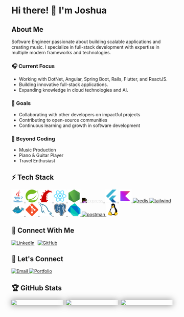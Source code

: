 # Hi there! 👋 I'm Joshua

## About Me
Software Engineer passionate about building scalable applications and creating music. I specialize in full-stack development with expertise in multiple modern frameworks and technologies.

### 🎧 Current Focus
- Working with DotNet, Angular, Spring Boot, Rails, Flutter, and ReactJS.
- Building innovative full-stack applications.
- Expanding knowledge in cloud technologies and AI.

### 🎯 Goals
- Collaborating with other developers on impactful projects
- Contributing to open-source communities
- Continuous learning and growth in software development

### 🎵 Beyond Coding
- Music Production
- Piano & Guitar Player
- Travel Enthusiast

## ⚡️ Tech Stack
<p align="left">
    <a href="https://www.java.com" target="_blank" rel="noreferrer" title="Java - A versatile, class-based, object-oriented programming language designed for portability and security">
        <img src="https://raw.githubusercontent.com/devicons/devicon/master/icons/java/java-original.svg" alt="java" width="40" height="40"/>
    </a>
    <a href="https://spring.io/projects/spring-boot" target="_blank" rel="noreferrer" title="Spring Boot - A powerful and lightweight framework that makes it easy to create production-grade Spring-based applications">
        <img src="https://raw.githubusercontent.com/devicons/devicon/master/icons/spring/spring-original.svg" alt="spring" width="40" height="40"/>
    </a>
    <a href="https://rubyonrails.org" target="_blank" rel="noreferrer" title="Ruby on Rails - A full-stack web framework that follows convention over configuration principle">
        <img src="https://raw.githubusercontent.com/devicons/devicon/master/icons/rails/rails-plain.svg" alt="rails" width="40" height="40"/>
    </a>
    <a href="https://reactjs.org" target="_blank" rel="noreferrer" title="React - A JavaScript library for building user interfaces with reusable components">
        <img src="https://raw.githubusercontent.com/devicons/devicon/master/icons/react/react-original.svg" alt="react" width="40" height="40"/>
    </a>
    <a href="https://nodejs.org" target="_blank" rel="noreferrer" title="Node.js - A JavaScript runtime built on Chrome's V8 engine for server-side execution">
        <img src="https://raw.githubusercontent.com/devicons/devicon/master/icons/nodejs/nodejs-original.svg" alt="nodejs" width="40" height="40"/>
    </a>
    <a href="https://expressjs.com" target="_blank" rel="noreferrer" title="Express - Fast, unopinionated, minimalist web framework for Node.js">
        <img src="https://www.vectorlogo.zone/logos/expressjs/expressjs-icon.svg" alt="express" width="40" height="40" style="filter: invert(1)"/>
    </a>
    <a href="https://flutter.dev" target="_blank" rel="noreferrer" title="Flutter - Google's UI toolkit for building natively compiled applications">
        <img src="https://raw.githubusercontent.com/devicons/devicon/master/icons/flutter/flutter-original.svg" alt="flutter" width="40" height="40"/>
    </a>
    <a href="https://kotlinlang.org" target="_blank" rel="noreferrer" title="Kotlin - A modern programming language that makes developers happier. Used for Android development">
        <img src="https://raw.githubusercontent.com/devicons/devicon/master/icons/kotlin/kotlin-original.svg" alt="kotlin" width="40" height="40"/>
    </a>
    <a href="https://redis.io" target="_blank" rel="noreferrer" title="Redis - An open-source, in-memory data structure store used as database, cache, and message broker">
        <img src="https://www.vectorlogo.zone/logos/redis/redis-icon.svg" alt="redis" width="40" height="40"/>
    </a>
    <a href="https://tailwindcss.com" target="_blank" rel="noreferrer" title="Tailwind CSS - A utility-first CSS framework packed with classes that can be composed to build any design">
        <img src="https://www.vectorlogo.zone/logos/tailwindcss/tailwindcss-icon.svg" alt="tailwind" width="40" height="40"/>
    </a>
    <a href="https://www.docker.com" target="_blank" rel="noreferrer" title="Docker - A platform for developing, shipping, and running applications in containers">
        <img src="https://raw.githubusercontent.com/devicons/devicon/master/icons/docker/docker-original.svg" alt="docker" width="40" height="40"/>
    </a>
    <a href="https://git-scm.com" target="_blank" rel="noreferrer" title="Git - A distributed version control system for tracking changes in source code">
        <img src="https://raw.githubusercontent.com/devicons/devicon/master/icons/git/git-original.svg" alt="git" width="40" height="40"/>
    </a>
    <a href="https://www.mysql.com" target="_blank" rel="noreferrer" title="MySQL - The world's most popular open-source relational database management system">
        <img src="https://raw.githubusercontent.com/devicons/devicon/master/icons/mysql/mysql-original.svg" alt="mysql" width="40" height="40"/>
    </a>
    <a href="https://www.postgresql.org" target="_blank" rel="noreferrer" title="PostgreSQL - A powerful, open-source object-relational database system">
        <img src="https://raw.githubusercontent.com/devicons/devicon/master/icons/postgresql/postgresql-original.svg" alt="postgresql" width="40" height="40"/>
    </a>
    <a href="https://dart.dev" target="_blank" rel="noreferrer" title="Dart - A client-optimized language for fast apps on multiple platforms">
        <img src="https://raw.githubusercontent.com/devicons/devicon/master/icons/dart/dart-original.svg" alt="dart" width="40" height="40"/>
    </a>
    <a href="https://www.postman.com" target="_blank" rel="noreferrer" title="Postman - A popular API platform for building and using APIs">
        <img src="https://www.vectorlogo.zone/logos/getpostman/getpostman-icon.svg" alt="postman" width="40" height="40"/>
    </a>
    <a href="https://www.linux.org" target="_blank" rel="noreferrer" title="Linux - An open-source operating system kernel powering millions of devices">
        <img src="https://raw.githubusercontent.com/devicons/devicon/master/icons/linux/linux-original.svg" alt="linux" width="40" height="40"/>
    </a>
</p>

## 🤝 Connect With Me
<p align="left">
<p style="display: flex; gap: 10px;">
    <a href="https://www.linkedin.com/in/pavan-kumar-g-906a/"><img src="https://img.shields.io/badge/LinkedIn-0077B5?style=for-the-badge&logo=linkedin&logoColor=white" alt="LinkedIn"/></a>
    <a href="https://github.com/Joshuapavan"><img src="https://img.shields.io/badge/GitHub-100000?style=for-the-badge&logo=github&logoColor=white" alt="GitHub"/></a>
    <!-- <a href="https://twitter.com/joshua12739162"><img src="https://img.shields.io/badge/Twitter-1DA1F2?style=for-the-badge&logo=twitter&logoColor=white" alt="Twitter"/></a>
    <a href="https://www.facebook.com/JoshuaPavan.G"><img src="https://img.shields.io/badge/Facebook-1877F2?style=for-the-badge&logo=facebook&logoColor=white" alt="Facebook"/></a> -->
</p>
</p>

## 💬 Let's Connect
<p align="left">
    <a href="mailto:joshuapavan35@gmail.com">
        <img src="https://img.shields.io/badge/Email-D14836?style=for-the-badge&logo=gmail&logoColor=white" alt="Email"/>
    </a>
    <a href="https://joshuapavan.vercel.app">
        <img src="https://img.shields.io/badge/Portfolio-000000?style=for-the-badge&logo=vercel&logoColor=white" alt="Portfolio"/>
    </a>
</p>

## 🏆 GitHub Stats
<p align="center" style="display: flex; justify-content: space-between; gap: 10px;">
    <img src="https://github-readme-stats.vercel.app/api?username=Joshuapavan&show_icons=true&theme=radical&hide_border=true&border_radius=10&bg_color=0D1117&title_color=C9D1D9&text_color=8B949E&icon_color=58A6FF" width="32%" style="box-shadow: 0 0 20px rgba(0,0,0,0.5);" />
    <img src="https://github-readme-stats.vercel.app/api/top-langs/?username=Joshuapavan&layout=compact&theme=radical&hide_border=true&border_radius=10&bg_color=0D1117&title_color=C9D1D9&text_color=8B949E" width="32%" style="box-shadow: 0 0 20px rgba(0,0,0,0.5);" />
    <img src="https://github-readme-streak-stats.herokuapp.com/?user=Joshuapavan&theme=radical&hide_border=true&border_radius=10&background=0D1117&ring=58A6FF&fire=58A6FF&currStreakLabel=58A6FF" width="32%" style="box-shadow: 0 0 20px rgba(0,0,0,0.5);" />
</p>
